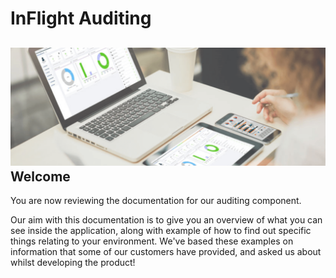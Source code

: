 InFlight Auditing
===============
![Seed](../images/index.png)
Welcome
---------------

You are now reviewing the documentation for our auditing component.

Our aim with this documentation is to give you an overview of what you can see inside the application, 
along with example of how to find out specific things relating to your environment. We've based these examples on information that some of our customers have provided, and asked us about whilst developing the product!